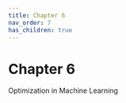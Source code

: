 ```yaml
---
title: Chapter 6
nav_order: 7
has_children: true
---
```


# Chapter 6

Optimization in Machine Learning 

